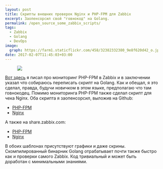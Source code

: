 ```yaml
---
layout: post
title: Скрипты внешних проверок Nginx и PHP-FPM для Zabbix
excerpt: Заопенсорсил свой "говнокод" на Golang.
permalink: /open_source_some_zabbix_scripts/
tags:
  - Zabbix
  - Golang
  - DevOps
image:
  graph: https://farm1.staticflickr.com/458/32382332380_9e8f620d42_o.jpg
date: 2017-02-07T11:45:03+03:00
---
```


<figure>
  <img src="https://farm1.staticflickr.com/458/32382332380_9e8f620d42_o.jpg"></a>
</figure>

<a href="http://doam.ru/fcgi_monitoring_with_zabbix/">Вот здесь</a> я писал про мониторинг PHP-FPM в Zabbix и в заключении указал что собираюсь переписать скрипт на Golang. Как и обещал, я это сделал, правда, будучи новичком в этом языке, предполагаю что там говнокодец. Помимо мониторинга PHP-FPM также сделал скрипт для чека Nginx. Оба скрипта я заопенсорсил, выложив на Github:

* <a href="https://github.com/tonymadbrain/fcgi_stat_getter">PHP-FPM</a>
* <a href="https://github.com/tonymadbrain/nginx_stat_getter">Nginx</a>

А также на share.zabbix.com:

* <a href="https://share.zabbix.com/cat-app/web-servers/fcgi-stat-getter-monitor-php-fpm-without-nginx-proxy">PHP-FPM</a>
* <a href="https://share.zabbix.com/cat-app/web-servers/nginx-stat-getter-simple-check-for-nginx-stats">Nginx</a>

В обоих шаблонах присутствуют графики и даже скрины. Скомпилированный бинарник Golang отрабатывает почти также быстро как и проверки самого Zabbix. Код тривиальный и может быть доработан с минимальными знаниями.
